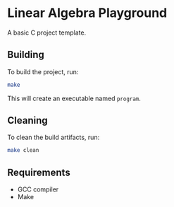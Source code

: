 # Linear Algebra Playground

A basic C project template.

## Building

To build the project, run:

```bash
make
```

This will create an executable named `program`.

## Cleaning

To clean the build artifacts, run:

```bash
make clean
```

## Requirements

- GCC compiler
- Make 
